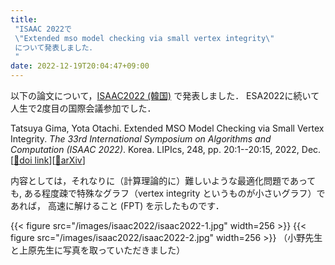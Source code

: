 ```yaml
---
title:
 "ISAAC 2022で
 \"Extended mso model checking via small vertex integrity\"
 について発表しました．
 "
date: 2022-12-19T20:04:47+09:00
---
```



以下の論文について，[ISAAC2022 (韓国)](https://isa.hanyang.ac.kr/isaac2022/) で発表しました．
ESA2022に続いて人生で2度目の国際会議参加でした．

Tatsuya Gima, Yota Otachi. Extended MSO Model Checking via Small Vertex Integrity. _The 33rd International Symposium on Algorithms and Computation (ISAAC 2022)_. Korea. LIPIcs, 248, pp. 20:1--20:15, 2022, Dec. [[📖doi link](https://doi.org/10.4230/LIPIcs.ISAAC.2022.20)][[📝arXiv](https://arxiv.org/abs/2202.08445)]

内容としては，それなりに（計算理論的に）難しいような最適化問題であっても, ある程度疎で特殊なグラフ（vertex integrity というものが小さいグラフ）であれば，
高速に解けること (FPT) を示したものです．

{{< figure src="/images/isaac2022/isaac2022-1.jpg" width=256 >}} {{< figure src="/images/isaac2022/isaac2022-2.jpg" width=256 >}}
（小野先生と上原先生に写真を取っていただきました）

